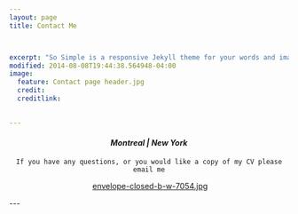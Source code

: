 ```yaml
---
layout: page
title: Contact Me



excerpt: "So Simple is a responsive Jekyll theme for your words and images."
modified: 2014-08-08T19:44:38.564948-04:00
image:
  feature: Contact page header.jpg
  credit: 
  creditlink: 

  
---
```

  <center> <h4><i>Montreal | New York </i></h4>

    If you have any questions, or you would like a copy of my CV please email me
    
  <img> <a href="mailto:elenispeal94@gmail.com">envelope-closed-b-w-7054.jpg </img></a>
  </center>
---
     

   
   




[^1]: Example: *domain.com/category-name/post-title*